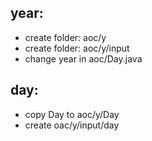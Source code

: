 ## year:
- create folder: aoc/y<year>
- create folder: aoc/y<year>/input
- change year in aoc/Day.java

## day:
- copy Day to aoc/y<year>/Day<nr>
- create oac/y<year>/input/day<nr>